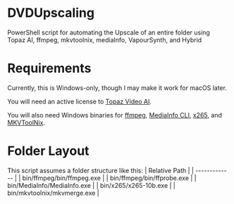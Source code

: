 # DVDUpscaling
PowerShell script for automating the Upscale of an entire folder using Topaz AI, ffmpeg, mkvtoolnix, mediaInfo, VapourSynth, and Hybrid

# Requirements
Currently, this is Windows-only, though I may make it work for macOS later.

You will need an active license to [Topaz Video AI](https://www.topazlabs.com/topaz-video-ai).

You will also need Windows binaries for [ffmpeg](https://www.gyan.dev/ffmpeg/builds/#release-builds), [MediaInfo CLI](https://mediaarea.net/en/MediaInfo/Download/Windows), [x265](http://msystem.waw.pl/x265/), and [MKVToolNix](https://mkvtoolnix.download/downloads.html#windows).


# Folder Layout
This script assumes a folder structure like this:
| Relative Path |
| ------------- |
| bin/ffmpeg/bin/ffmpeg.exe |
| bin/ffmpeg/bin/ffprobe.exe |
| bin/MediaInfo/MediaInfo.exe |
| bin/x265/x265-10b.exe |
| bin/mkvtoolnix/mkvmerge.exe |
